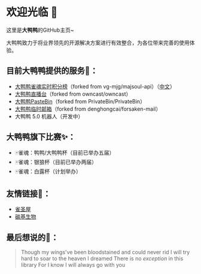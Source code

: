 # 欢迎光临 👋

这里是**大鸭鸭**的GitHub主页~

大鸭鸭致力于将业界领先的开源解决方案进行有效整合，为各位带来完善的使用体验。

## 目前大鸭鸭提供的服务🔭：
- [大鸭鸭雀魂实时积分榜](https://mj00.top)（forked from vg-mjg/majsoul-api）（[中文](https://cn.mj00.top)）
- [大鸭鸭直播台](https://live.mj00.top)（forked from owncast/owncast）
- [大鸭鸭PasteBin](https://bin.mj00.top)（forked from PrivateBin/PrivateBin）
- [大鸭鸭临时邮箱](https://mail.mj00.top)（forked from denghongcai/forsaken-mail）
- 大鸭鸭 5.0 机器人（开发中）

## 大鸭鸭旗下比赛✨：
- 🀄雀魂：鸭鸭/大鸭鸭杯（目前已举办五届）
- 🀄雀魂：银狼杯（目前已举办两届）
- 🀄雀魂：白露杯（计划举办）

## 友情链接💁：
- [雀圣屋](https://qm.qq.com/q/BQ3MroTTYO)
- [碳基生物](https://qm.qq.com/q/alePLcAm8E)

## 最后想说的💬：
> Though my wings've been bloodstained and could never rid
> I will try hard to soar to the heaven I dreamed
> There is no *exception* in this library
> For I know I will always go with you
